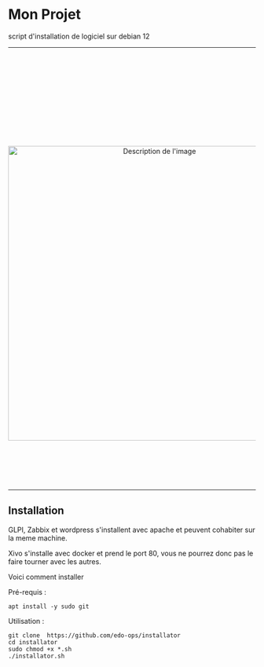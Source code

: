 # Mon Projet

script d'installation de logiciel sur debian 12

---

<p align="center" style="margin-top: 200px; margin-bottom: 100px;">
  <img src="https://github.com/user-attachments/assets/cc23e731-f399-4c8c-81a9-2cecd412f287" alt="Description de l'image" width="600"/>
</p>

---

## Installation

GLPI, Zabbix et wordpress s'installent avec apache et peuvent cohabiter sur la meme machine.

Xivo s'installe avec docker et prend le port 80, vous ne pourrez donc pas le faire tourner avec les autres.

Voici comment installer

Pré-requis :
```
apt install -y sudo git
```

Utilisation :
```
git clone  https://github.com/edo-ops/installator 
cd installator
sudo chmod +x *.sh
./installator.sh
```
